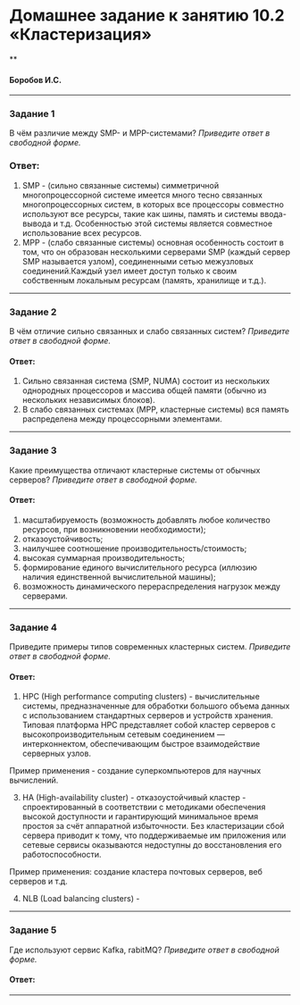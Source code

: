 # Домашнее задание к занятию 10.2 «Кластеризация»
**
#### Боробов И.С.
---
### Задание 1
В чём различие между SMP- и MPP-системами?
*Приведите ответ в свободной форме.*

### Ответ:
1. SMP - (сильно связанные системы) симметричной многопроцессорной системе имеется много тесно связанных многопроцессорных систем, в которых все процессоры совместно используют все ресурсы, такие как шины, память и системы ввода-вывода и т.д. Особенностью этой системы является совместное использование всех ресурсов.
2. MPP - (слабо связанные системы) основная особенность состоит в том, что он образован несколькими серверами SMP (каждый сервер SMP называется узлом), соединенными сетью межузловых соединений.Каждый узел имеет доступ только к своим собственным локальным ресурсам (память, хранилище и т.д.).

---
### Задание 2
В чём отличие сильно связанных и слабо связанных систем?
*Приведите ответ в свободной форме.*

#### Ответ:
1. Сильно связанная система (SMP, NUMA) состоит из нескольких однородных
процессоров и массива общей памяти (обычно из нескольких
независимых блоков).
2. В слабо связанных системах (MPP, кластерные системы) вся память распределена между
процессорными элементами.

---
### Задание 3
Какие преимущества отличают кластерные системы от обычных серверов?
*Приведите ответ в свободной форме.*

#### Ответ:
1. масштабируемость (возможность добавлять любое количество ресурсов, при возникновении необходимости);
2. отказоустойчивость;
3. наилучшее соотношение производительность/стоимость;
4. высокая суммарная производительность;
5. формирование единого вычислительного ресурса (иллюзию наличия единственной вычислительной
машины);
6. возможность динамического перераспределения нагрузок между серверами.
---
### Задание 4
Приведите примеры типов современных кластерных систем.
*Приведите ответ в свободной форме.*

#### Ответ:
1. HPC (High performance computing clusters) - вычислительные системы, предназначенные для обработки большого объема данных с использованием стандартных серверов и устройств хранения. Типовая платформа HPC представляет собой кластер серверов с высокопроизводительным сетевым соединением — интерконнектом, обеспечивающим быстрое взаимодействие серверных узлов.  

Пример применения - создание суперкомпьютеров для научных вычислений.

3. HA (High-availability cluster) - отказоустойчивый кластер - спроектированный в соответствии с методиками обеспечения высокой доступности и гарантирующий минимальное время простоя за счёт аппаратной избыточности. Без кластеризации сбой сервера приводит к тому, что поддерживаемые им приложения или сетевые сервисы оказываются недоступны до восстановления его работоспособности.  

Пример применения: создание кластера почтовых серверов, веб серверов и т.д.

4. NLB (Load balancing clusters) - 
---
### Задание 5
Где используют сервис Kafka, rabitMQ?
*Приведите ответ в свободной форме.*

#### Ответ:
---

